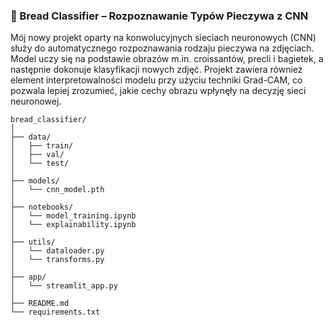 ### 🥐 Bread Classifier – Rozpoznawanie Typów Pieczywa z CNN

Mój nowy projekt oparty na konwolucyjnych sieciach neuronowych (CNN) służy do automatycznego rozpoznawania rodzaju pieczywa na zdjęciach. 
Model uczy się na podstawie obrazów m.in. croissantów, precli i bagietek, a następnie dokonuje klasyfikacji nowych zdjęć. 
Projekt zawiera również element interpretowalności modelu przy użyciu techniki Grad-CAM, co pozwala lepiej zrozumieć, jakie cechy obrazu wpłynęły na decyzję sieci neuronowej.



```
bread_classifier/
│
├── data/
│   ├── train/
│   ├── val/
│   └── test/
│
├── models/
│   └── cnn_model.pth
│
├── notebooks/
│   └── model_training.ipynb
│   └── explainability.ipynb
│
├── utils/
│   └── dataloader.py
│   └── transforms.py
│
├── app/
│   └── streamlit_app.py
│
├── README.md
└── requirements.txt
```